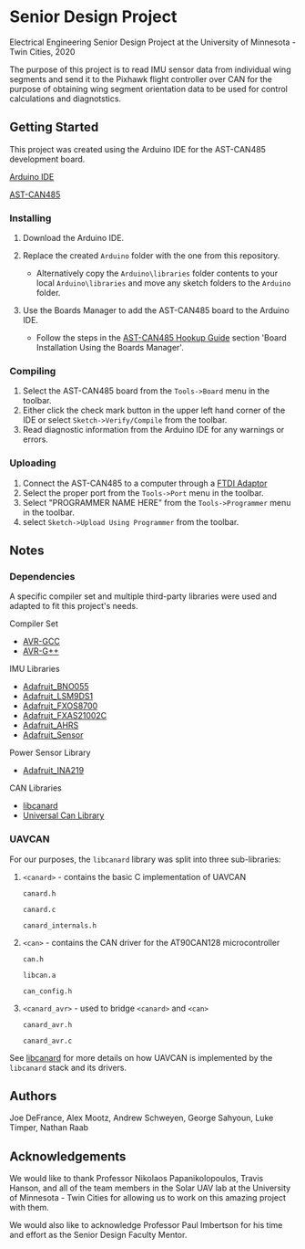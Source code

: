 # Senior Design Project
Electrical Engineering Senior Design Project at the University of Minnesota - Twin Cities, 2020

The purpose of this project is to read IMU sensor data from individual wing segments and send it to the Pixhawk flight controller over CAN for the purpose of obtaining wing segment orientation data to be used for control calculations and diagnotstics.

## Getting Started
This project was created using the Arduino IDE for the AST-CAN485 development board. 

[Arduino IDE](https://www.arduino.cc/en/main/software)

[AST-CAN485](https://www.sparkfun.com/products/14483)

### Installing

1. Download the Arduino IDE.
2. Replace the created `Arduino` folder with the one from this repository.

   * Alternatively copy the `Arduino\libraries` folder contents to your local `Arduino\libraries` and move any sketch folders to the `Arduino` folder.
3. Use the Boards Manager to add the AST-CAN485 board to the Arduino IDE.

   * Follow the steps in the [AST-CAN485 Hookup Guide](https://learn.sparkfun.com/tutorials/ast-can485-hookup-guide?_ga=2.6567157.631132834.1583434944-271346267.1574810854) section 'Board Installation Using the Boards Manager'.

### Compiling

1. Select the AST-CAN485 board from the `Tools->Board` menu in the toolbar.
2. Either click the check mark button in the upper left hand corner of the IDE or select `Sketch->Verify/Compile` from the toolbar.
3. Read diagnostic information from the Arduino IDE for any warnings or errors.

### Uploading

1. Connect the AST-CAN485 to a computer through a [FTDI Adaptor](https://www.sparkfun.com/products/9716?_ga=2.13897968.631132834.1583434944-271346267.1574810854)
2. Select the proper port from the `Tools->Port` menu in the toolbar.
3. Select "PROGRAMMER NAME HERE" from the `Tools->Programmer` menu in the toolbar.
4. select `Sketch->Upload Using Programmer` from the toolbar.

## Notes

### Dependencies
A specific compiler set and multiple third-party libraries were used and adapted to fit this project's needs.

Compiler Set
* [AVR-GCC](https://gcc.gnu.org/wiki/avr-gcc)
* [AVR-G++](https://linux.die.net/man/1/avr-g++)

IMU Libraries
* [Adafruit_BNO055](https://github.com/adafruit/Adafruit_BNO055)
* [Adafruit_LSM9DS1](https://github.com/adafruit/Adafruit_LSM9DS1)
* [Adafruit_FXOS8700](https://github.com/adafruit/Adafruit_FXOS8700)
* [Adafruit_FXAS21002C](https://github.com/adafruit/Adafruit_FXAS21002C)
* [Adafruit_AHRS](https://github.com/adafruit/Adafruit_AHRS)
* [Adafruit_Sensor](https://github.com/adafruit/Adafruit_Sensor)

Power Sensor Library
* [Adafruit_INA219](https://github.com/adafruit/Adafruit_INA219)

CAN Libraries
* [libcanard](https://github.com/UAVCAN/libcanard)
* [Universal Can Library](https://github.com/rennerm/avr-can-lib/tree/9c6bc9118de66d6edaf1b8539e2b9717ba26d123#universelle-can-blibiothek-avr-can-lib)

### UAVCAN
For our purposes, the `libcanard` library was split into three sub-libraries:

1. `<canard>` - contains the basic C implementation of UAVCAN

    `canard.h`

    `canard.c`

    `canard_internals.h`

2. `<can>` - contains the CAN driver for the AT90CAN128 microcontroller

    `can.h`

    `libcan.a`

    `can_config.h`

3. `<canard_avr>` - used to bridge `<canard>` and `<can>`

    `canard_avr.h`

    `canard_avr.c`
    
See [libcanard](https://github.com/UAVCAN/libcanard) for more details on how UAVCAN is implemented by the `libcanard` stack and its drivers.

## Authors
Joe DeFrance, Alex Mootz, Andrew Schweyen, George Sahyoun, Luke Timper, Nathan Raab

## Acknowledgements
We would like to thank Professor Nikolaos Papanikolopoulos, Travis Hanson, and all of the team members in the Solar UAV lab at the University of Minnesota - Twin Cities for allowing us to work on this amazing project with them.

We would also like to acknowledge Professor Paul Imbertson for his time and effort as the Senior Design Faculty Mentor.
